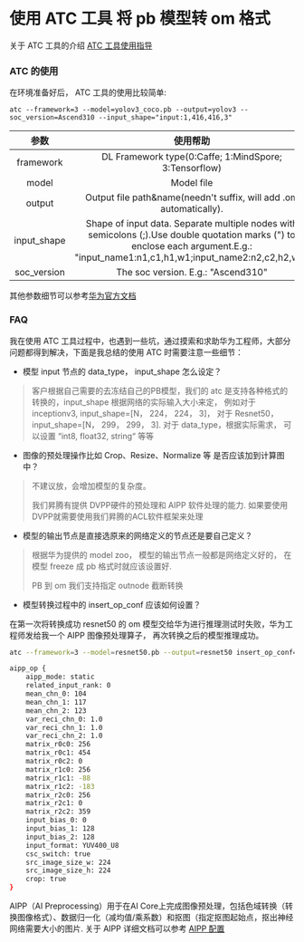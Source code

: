 # 使用 ATC 工具 将 pb 模型转 om 格式

关于 ATC 工具的介绍 [ATC 工具使用指导 ](https://support.huaweicloud.com/ti-atc-A200_3000/altasatc_16_002.html)

### ATC 的使用
在环境准备好后， ATC 工具的使用比较简单:

```shell
atc --framework=3 --model=yolov3_coco.pb --output=yolov3 --soc_version=Ascend310 --input_shape="input:1,416,416,3"
```

|参数|使用帮助|
|:-:|:-:|
|framework | DL Framework type(0:Caffe; 1:MindSpore; 3:Tensorflow)|
| model    |         Model file   |
|output    |       Output file path&name(needn't suffix, will add .om automatically).|
|input_shape |       Shape of input data. Separate multiple nodes with semicolons (;).Use double quotation marks (") to enclose each argument.E.g.: "input_name1:n1,c1,h1,w1;input_name2:n2,c2,h2,w2"|
|soc_version   |    The soc version. E.g.: "Ascend310"|

其他参数细节可以参考[华为官方文档](https://support.huaweicloud.com/ti-atc-A200_3000/altasatc_16_003.html)


### FAQ

我在使用 ATC 工具过程中，也遇到一些坑，通过摸索和求助华为工程师，大部分问题都得到解决，下面是我总结的使用 ATC 时需要注意一些细节：


- 模型 input 节点的 data_type， input_shape 怎么设定？
>客户根据自己需要的去冻结自己的PB模型，我们的 atc 是支持各种格式的转换的，input_shape 根据网络的实际输入大小来定， 例如对于 inceptionv3, input_shape=[N， 224， 224， 3]， 对于 Resnet50， input_shape=[N， 299， 299， 3].
>对于 data_type，根据实际需求， 可以设置 “int8, float32, string“ 等等

- 图像的预处理操作比如 Crop、Resize、Normalize 等 是否应该加到计算图中？

>不建议放，会增加模型的复杂度。 
>
>我们昇腾有提供 DVPP硬件的预处理和 AIPP 软件处理的能力.
如果要使用DVPP就需要使用我们昇腾的ACL软件框架来处理


- 模型的输出节点是直接选原来的网络定义的节点还是要自己定义？
> 根据华为提供的 model zoo， 模型的输出节点一般都是网络定义好的， 在模型 freeze 成 pb 格式时就应该设置好.
>
> PB 到 om 我们支持指定 outnode 截断转换

- 模型转换过程中的 insert_op_conf 应该如何设置？
 
 在第一次将转换成功 resnet50 的 om 模型交给华为进行推理测试时失败，华为工程师发给我一个  AIPP  图像预处理算子， 再次转换之后的模型推理成功。

```sh
atc --framework=3 --model=resnet50.pb --output=resnet50 insert_op_conf=test.aipp.config   --soc_version=Ascend310 --input_shape="input:1,224,224,3"
```

```sh
aipp_op {
    aipp_mode: static
    related_input_rank: 0
    mean_chn_0: 104
    mean_chn_1: 117
    mean_chn_2: 123
    var_reci_chn_0: 1.0
    var_reci_chn_1: 1.0
    var_reci_chn_2: 1.0
    matrix_r0c0: 256
    matrix_r0c1: 454
    matrix_r0c2: 0
    matrix_r1c0: 256
    matrix_r1c1: -88
    matrix_r1c2: -183
    matrix_r2c0: 256
    matrix_r2c1: 0
    matrix_r2c2: 359
    input_bias_0: 0
    input_bias_1: 128
    input_bias_2: 128
    input_format: YUV400_U8
    csc_switch: true
    src_image_size_w: 224
    src_image_size_h: 224
    crop: true
}
```

AIPP（AI Preprocessing）用于在AI Core上完成图像预处理，包括色域转换（转换图像格式）、数据归一化（减均值/乘系数）和抠图（指定抠图起始点，抠出神经网络需要大小的图片. 关于 AIPP 详细文档可以参考 [AIPP 配置](https://support.huaweicloud.com/ti-atc-A200_3000/altasatc_16_007.html)
